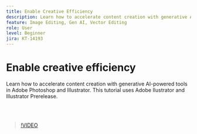 ```yaml
---
title: Enable Creative Efficiency
description: Learn how to accelerate content creation with generative AI-powered tools in Adobe Photoshop and Illustrator
feature: Image Editing, Gen AI, Vector Editing
role: User
level: Beginner
jira: KT-14193
---
```

# Enable creative efficiency

Learn how to accelerate content creation with generative AI-powered tools in Adobe Photoshop and Illustrator. This tutorial uses Adobe Ilustrator and Illustrator Prerelease.

<br>&nbsp;

>[!VIDEO](https://video.tv.adobe.com/v/3425036?quality=12&learn=on&hidetitle=true)
